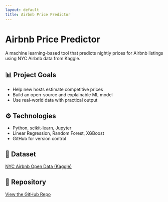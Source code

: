 ```yaml
---
layout: default
title: Airbnb Price Predictor
---
```


# Airbnb Price Predictor

A machine learning-based tool that predicts nightly prices for Airbnb listings using NYC Airbnb data from Kaggle.

## 📊 Project Goals
- Help new hosts estimate competitive prices
- Build an open-source and explainable ML model
- Use real-world data with practical output

## ⚙️ Technologies
- Python, scikit-learn, Jupyter
- Linear Regression, Random Forest, XGBoost
- GitHub for version control

## 📁 Dataset
[NYC Airbnb Open Data (Kaggle)](https://www.kaggle.com/datasets/dgomonov/new-york-city-airbnb-open-data)

## 🔗 Repository
[View the GitHub Repo](https://github.com/samp603/airbnb-price-predictor)
